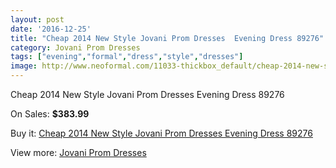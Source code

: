 ```yaml
---
layout: post
date: '2016-12-25'
title: "Cheap 2014 New Style Jovani Prom Dresses  Evening Dress 89276"
category: Jovani Prom Dresses
tags: ["evening","formal","dress","style","dresses"]
image: http://www.neoformal.com/11033-thickbox_default/cheap-2014-new-style-jovani-prom-dresses-evening-dress-89276.jpg
---
```

Cheap 2014 New Style Jovani Prom Dresses  Evening Dress 89276

On Sales: **$383.99**
<a href="https://www.neoformal.com/en/jovani-prom-dresses-2014/3915-cheap-2014-new-style-jovani-prom-dresses-evening-dress-89276.html"><amp-img layout="responsive" width="600" height="600" src="//www.neoformal.com/11033-thickbox_default/cheap-2014-new-style-jovani-prom-dresses-evening-dress-89276.jpg" alt="Cheap 2014 New Style Jovani Prom Dresses  Evening Dress 89276 0" /></a>
<a href="https://www.neoformal.com/en/jovani-prom-dresses-2014/3915-cheap-2014-new-style-jovani-prom-dresses-evening-dress-89276.html"><amp-img layout="responsive" width="600" height="600" src="//www.neoformal.com/11034-thickbox_default/cheap-2014-new-style-jovani-prom-dresses-evening-dress-89276.jpg" alt="Cheap 2014 New Style Jovani Prom Dresses  Evening Dress 89276 1" /></a>
<a href="https://www.neoformal.com/en/jovani-prom-dresses-2014/3915-cheap-2014-new-style-jovani-prom-dresses-evening-dress-89276.html"><amp-img layout="responsive" width="600" height="600" src="//www.neoformal.com/11035-thickbox_default/cheap-2014-new-style-jovani-prom-dresses-evening-dress-89276.jpg" alt="Cheap 2014 New Style Jovani Prom Dresses  Evening Dress 89276 2" /></a>

Buy it: [Cheap 2014 New Style Jovani Prom Dresses  Evening Dress 89276](https://www.neoformal.com/en/jovani-prom-dresses-2014/3915-cheap-2014-new-style-jovani-prom-dresses-evening-dress-89276.html "Cheap 2014 New Style Jovani Prom Dresses  Evening Dress 89276")

View more: [Jovani Prom Dresses](https://www.neoformal.com/en/53-jovani-prom-dresses-2014 "Jovani Prom Dresses")